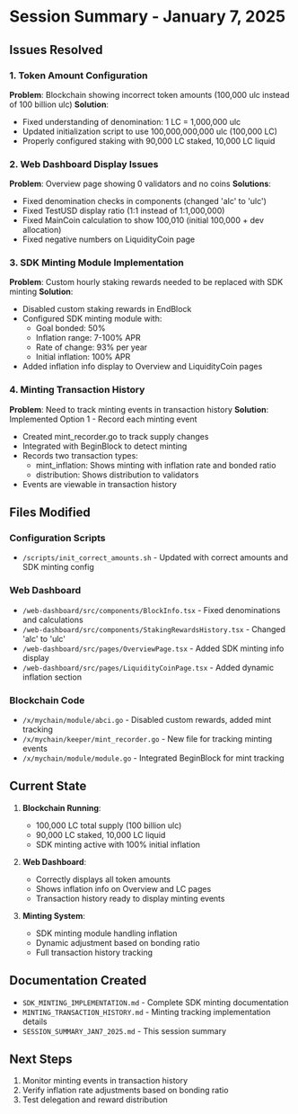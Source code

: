 # Session Summary - January 7, 2025

## Issues Resolved

### 1. Token Amount Configuration
**Problem**: Blockchain showing incorrect token amounts (100,000 ulc instead of 100 billion ulc)
**Solution**: 
- Fixed understanding of denomination: 1 LC = 1,000,000 ulc
- Updated initialization script to use 100,000,000,000 ulc (100,000 LC)
- Properly configured staking with 90,000 LC staked, 10,000 LC liquid

### 2. Web Dashboard Display Issues
**Problem**: Overview page showing 0 validators and no coins
**Solutions**:
- Fixed denomination checks in components (changed 'alc' to 'ulc')
- Fixed TestUSD display ratio (1:1 instead of 1:1,000,000)
- Fixed MainCoin calculation to show 100,010 (initial 100,000 + dev allocation)
- Fixed negative numbers on LiquidityCoin page

### 3. SDK Minting Module Implementation
**Problem**: Custom hourly staking rewards needed to be replaced with SDK minting
**Solution**:
- Disabled custom staking rewards in EndBlock
- Configured SDK minting module with:
  - Goal bonded: 50%
  - Inflation range: 7-100% APR
  - Rate of change: 93% per year
  - Initial inflation: 100% APR
- Added inflation info display to Overview and LiquidityCoin pages

### 4. Minting Transaction History
**Problem**: Need to track minting events in transaction history
**Solution**: Implemented Option 1 - Record each minting event
- Created mint_recorder.go to track supply changes
- Integrated with BeginBlock to detect minting
- Records two transaction types:
  - mint_inflation: Shows minting with inflation rate and bonded ratio
  - distribution: Shows distribution to validators
- Events are viewable in transaction history

## Files Modified

### Configuration Scripts
- `/scripts/init_correct_amounts.sh` - Updated with correct amounts and SDK minting config

### Web Dashboard
- `/web-dashboard/src/components/BlockInfo.tsx` - Fixed denominations and calculations
- `/web-dashboard/src/components/StakingRewardsHistory.tsx` - Changed 'alc' to 'ulc'
- `/web-dashboard/src/pages/OverviewPage.tsx` - Added SDK minting info display
- `/web-dashboard/src/pages/LiquidityCoinPage.tsx` - Added dynamic inflation section

### Blockchain Code
- `/x/mychain/module/abci.go` - Disabled custom rewards, added mint tracking
- `/x/mychain/keeper/mint_recorder.go` - New file for tracking minting events
- `/x/mychain/module/module.go` - Integrated BeginBlock for mint tracking

## Current State

1. **Blockchain Running**: 
   - 100,000 LC total supply (100 billion ulc)
   - 90,000 LC staked, 10,000 LC liquid
   - SDK minting active with 100% initial inflation

2. **Web Dashboard**: 
   - Correctly displays all token amounts
   - Shows inflation info on Overview and LC pages
   - Transaction history ready to display minting events

3. **Minting System**:
   - SDK minting module handling inflation
   - Dynamic adjustment based on bonding ratio
   - Full transaction history tracking

## Documentation Created
- `SDK_MINTING_IMPLEMENTATION.md` - Complete SDK minting documentation
- `MINTING_TRANSACTION_HISTORY.md` - Minting tracking implementation details
- `SESSION_SUMMARY_JAN7_2025.md` - This session summary

## Next Steps
1. Monitor minting events in transaction history
2. Verify inflation rate adjustments based on bonding ratio
3. Test delegation and reward distribution